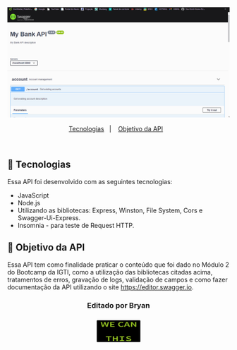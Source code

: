 <img alt="Gif-App" class="img" title="Na gravação do Gif, a imagem veio bugada por conta do aplicativo de gravação." src="./img/API.gif"/>
<p align="center">
  <a href="#-tecnologias">Tecnologias</a>&nbsp;&nbsp;&nbsp;|&nbsp;&nbsp;&nbsp;
  <a href="#-projeto">Objetivo da API</a>&nbsp;&nbsp;&nbsp;

</p>

<br>

## 🚀 Tecnologias

Essa API foi desenvolvido com as seguintes tecnologias:

- JavaScript
- Node.js
- Utilizando as bibliotecas: Express, Winston, File System, Cors e Swagger-Ui-Express.
- Insomnia - para teste de Request HTTP.

## 🔖 Objetivo da API

Essa API tem como finalidade praticar o conteúdo que foi dado no Módulo 2 do Bootcamp da IGTI, como a utilização das bibliotecas citadas acima, tratamentos de erros, gravação de logs, validação de campos e como fazer documentação da API utilizando o site https://editor.swagger.io.

<div align="center" top="1rem">

<h3><strong>Editado por Bryan</strong><h3>
<img  src="./img/giphy.gif" width="100px" height="51"/>
</div>
